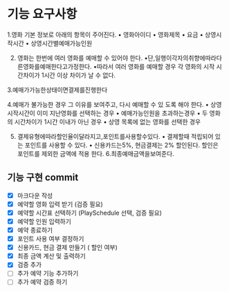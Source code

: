 기능 요구사항
================

1.영화 기본 정보로 아래의 항목이 주어진다.
• 영화아이디
• 영화제목
• 요금
• 상영시작시간
• 상영시간별예매가능인원

2. 영화는 한번에 여러 영화를 예매할 수 있어야 한다.
•단,일행이각자의취향에따라다른영화를예매한다고가정한다.
•따라서 여러 영화를 예매할 경우 각 영화의 시작 시간차이가
 1시간 이상 차이가 날 수 없다.

 3.예매가가능한상태이면결제를진행한다

 4.예매가 불가능한 경우 그 이유를 보여주고, 다시 예매할 수 있
 도록 해야 한다.
 • 상영시작시간이 이미 지난영화를 선택하는 경우
 • 예매가능인원을 초과하는경우
 • 두 영화의 시간차이가 1시간 이내가 아닌 경우
 • 상영 목록에 없는 영화를 선택한 경우

 5. 결제유형에따라할인율이달라지고,포인트를사용할수있다.
 • 결제할때 적립되어 있는 포인트를 사용할 수 있다.
 • 신용카드는5%, 현금결제는 2% 할인된다.
   할인은 포인트를 제외한 금액에 적용 한다.
 6.최종예매금액을보여준다.

 기능 구현 commit
 ----------------
 
 - [x] 마크다운 작성
 - [x] 예약할 영화 입력 받기 (검증 필요)
 - [x] 예약할 시간표 선택하기 (PlaySchedule 선택, 검증 필요)
 - [x] 예약할 인원 입력하기
 - [x] 예약 종료하기
 - [x] 포인트 사용 여부 결정하기
 - [x] 신용카드, 현금 결제 만들기 ( 할인 여부)
 - [x] 최종 금액 계산 및 출력하기
 - [x] 검증 추가
 - [ ] 추가 예약 기능 추가하기
 - [ ] 추가 예약 검증 하기